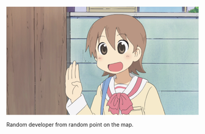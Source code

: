![SELAMAT PAGI](https://github.com/xdefrag/xdefrag/raw/master/selamatpagi.png)

Random developer from random point on the map.
